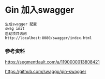 # Gin 加入swagger

```
生成swagger 配置
swag init
启动项目访问
http://localhost:8080/swagger/index.html
```



### 参考资料

https://segmentfault.com/a/1190000013808421

https://github.com/swaggo/gin-swagger
